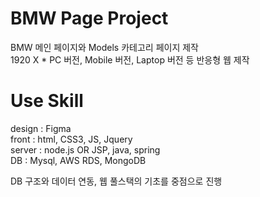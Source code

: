 # BMW Page Project

 BMW 메인 페이지와 Models 카테고리 페이지 제작</br>
 1920 X * PC 버전, Mobile 버전, Laptop 버전 등 반응형 웹 제작</br>
 
 # Use Skill
 design : Figma</br>
 front : html, CSS3, JS, Jquery</br> 
 server : node.js OR  JSP, java, spring </br>
 DB : Mysql, AWS RDS, MongoDB</br>
 
 
 DB 구조와 데이터 연동, 웹 풀스택의 기초를 중점으로 진행</br>
